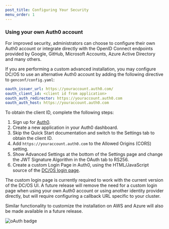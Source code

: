 ```yaml
---
post_title: Configuring Your Security
menu_order: 1
---
```


### Using your own Auth0 account

For improved security, administrators can choose to configure their own Auth0
account or integrate directly with the OpenID Connect endpoints provided by
Google, GitHub, Microsoft Accounts, Azure Active Directory and many others.

If you are performing a custom advanced installation, you may configure DC/OS
to use an alternative Auth0 account by adding the following directive to
`genconf/config.yaml`:

```yaml
oauth_issuer_url: https://youraccount.auth0.com/
oauth_client_id: <client id from application>
oauth_auth_redirector: https://youraccount.auth0.com
oauth_auth_host: https://youraccount.auth0.com
```

To obtain the client ID, complete the following steps:

1. Sign up for [Auth0](https://auth0.com/).
2. Create a new application in your Auth0 dashboard.
3. Skip the Quick Start documentation and switch to the Settings tab to obtain
   the client ID.
4. Add `https://youraccount.auth0.com` to the Allowed Origins (CORS) setting.
5. Show Advanced Settings at the bottom of the Settings page and change the
   JWT Signature Algorithm in the OAuth tab to RS256.
6. Create a custom Login Page in Auth0, using the HTML/JavaScript source of
   the [DC/OS login page](https://dcos.auth0.com/login?client=3yF5TOSzdlI45Q1xspxzeoGBe9fNxm9m).

The custom login page is currently required to work with the current version
of the DC/OS UI. A future release will remove the need for a custom login page
when using your own Auth0 account or using another identity provider directly,
but will require configuring a callback URL specific to your cluster.

Similar functionality to customize the installation on AWS and Azure will also
be made available in a future release.

![oAuth badge](/docs/1.7/administration/id-and-access-mgt/img/a0-badge-light.png)
